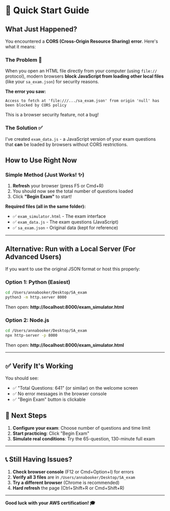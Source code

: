 # 🚀 Quick Start Guide

## What Just Happened?

You encountered a **CORS (Cross-Origin Resource Sharing) error**. Here's what it means:

### The Problem 🔴
When you open an HTML file directly from your computer (using `file://` protocol), modern browsers **block JavaScript from loading other local files** (like your `sa_exam.json`) for security reasons.

**The error you saw:**
```
Access to fetch at 'file:///.../sa_exam.json' from origin 'null' has been blocked by CORS policy
```

This is a browser security feature, not a bug!

### The Solution ✅
I've created `exam_data.js` - a JavaScript version of your exam questions that **can** be loaded by browsers without CORS restrictions.

## How to Use Right Now

### Simple Method (Just Works! ✨)
1. **Refresh** your browser (press F5 or Cmd+R)
2. You should now see the total number of questions loaded
3. Click **"Begin Exam"** to start!

**Required files (all in the same folder):**
- ✅ `exam_simulator.html` - The exam interface
- ✅ `exam_data.js` - The exam questions (JavaScript)
- ✅ `sa_exam.json` - Original data (kept for reference)

---

## Alternative: Run with a Local Server (For Advanced Users)

If you want to use the original JSON format or host this properly:

### Option 1: Python (Easiest)
```bash
cd /Users/annabooker/Desktop/SA_exam
python3 -m http.server 8000
```
Then open: **http://localhost:8000/exam_simulator.html**

### Option 2: Node.js
```bash
cd /Users/annabooker/Desktop/SA_exam
npx http-server -p 8000
```
Then open: **http://localhost:8000/exam_simulator.html**

---

## ✅ Verify It's Working

You should see:
- ✅ "Total Questions: 641" (or similar) on the welcome screen
- ✅ No error messages in the browser console
- ✅ "Begin Exam" button is clickable

## 🎯 Next Steps

1. **Configure your exam**: Choose number of questions and time limit
2. **Start practicing**: Click "Begin Exam"
3. **Simulate real conditions**: Try the 65-question, 130-minute full exam

---

## 📞 Still Having Issues?

1. **Check browser console** (F12 or Cmd+Option+I) for errors
2. **Verify all 3 files** are in `/Users/annabooker/Desktop/SA_exam`
3. **Try a different browser** (Chrome is recommended)
4. **Hard refresh** the page (Ctrl+Shift+R or Cmd+Shift+R)

---

**Good luck with your AWS certification! 🎓**

